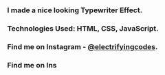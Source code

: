 ### I made a nice looking Typewriter Effect.

### Technologies Used: HTML, CSS, JavaScript.

### Find me on Instagram - [@electrifyingcodes][Instagram].
### Find me on Ins

[Instagram]: https://www.instagram.com/electrifyingcodes